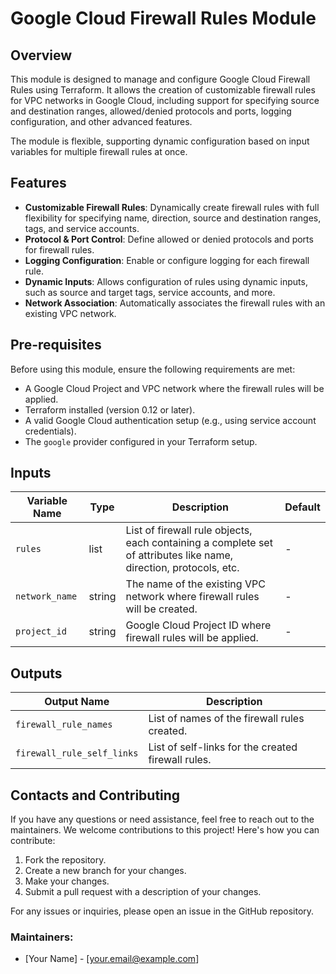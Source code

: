 # Google Cloud Firewall Rules Module

## Overview

This module is designed to manage and configure Google Cloud Firewall Rules using Terraform. It allows the creation of customizable firewall rules for VPC networks in Google Cloud, including support for specifying source and destination ranges, allowed/denied protocols and ports, logging configuration, and other advanced features. 

The module is flexible, supporting dynamic configuration based on input variables for multiple firewall rules at once.

## Features

- **Customizable Firewall Rules**: Dynamically create firewall rules with full flexibility for specifying name, direction, source and destination ranges, tags, and service accounts.
- **Protocol & Port Control**: Define allowed or denied protocols and ports for firewall rules.
- **Logging Configuration**: Enable or configure logging for each firewall rule.
- **Dynamic Inputs**: Allows configuration of rules using dynamic inputs, such as source and target tags, service accounts, and more.
- **Network Association**: Automatically associates the firewall rules with an existing VPC network.

## Pre-requisites

Before using this module, ensure the following requirements are met:

- A Google Cloud Project and VPC network where the firewall rules will be applied.
- Terraform installed (version 0.12 or later).
- A valid Google Cloud authentication setup (e.g., using service account credentials).
- The `google` provider configured in your Terraform setup.

## Inputs

| Variable Name                       | Type    | Description                                                                                                       | Default |
|-------------------------------------|---------|-------------------------------------------------------------------------------------------------------------------|---------|
| `rules`                             | list    | List of firewall rule objects, each containing a complete set of attributes like name, direction, protocols, etc. | -       |
| `network_name`                      | string  | The name of the existing VPC network where firewall rules will be created.                                        | -       |
| `project_id`                        | string  | Google Cloud Project ID where firewall rules will be applied.                                                     | -       |

## Outputs

| Output Name                         | Description                                           |
|-------------------------------------|-------------------------------------------------------|
| `firewall_rule_names`               | List of names of the firewall rules created.          |
| `firewall_rule_self_links`          | List of self-links for the created firewall rules.    |

## Contacts and Contributing

If you have any questions or need assistance, feel free to reach out to the maintainers. We welcome contributions to this project! Here's how you can contribute:

1. Fork the repository.
2. Create a new branch for your changes.
3. Make your changes.
4. Submit a pull request with a description of your changes.

For any issues or inquiries, please open an issue in the GitHub repository.

### Maintainers:

- [Your Name] - [your.email@example.com]

